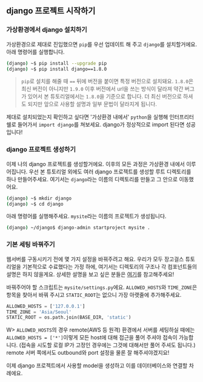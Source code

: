 ## django 프로젝트 시작하기

### 가상환경에서 django 설치하기
가상환경으로 제대로 진입했으면 `pip`를 우선 업데이트 해 주고 `django`를 설치할거에요.
아래 명령어를 실행합니다.
```bash
(django) ~$ pip install --upgrade pip
(django) ~$ pip install django==1.8.0
```

>`pip`로 설치를 해줄 때 `==` 뒤에 버전을 붙이면 특정 버전으로 설치돼요.
`1.8.0`은 최신 버전이 아니지만 `1.9.0` 이후 버전에서 url을 쓰는 방식이 달라져 약간 버그가 있어서
본 튜토리얼에서는 `1.8.0`을 기준으로 합니다.
더 최신 버전으로 하셔도 되지만 앞으로 사용할 설명과 일부 문법이 달라지게 됩니다.

제대로 설치되었는지 확인하고 싶다면 '가상환경 내에서' `python`을 실행해 인터프리터 쉘로 들어가서
`import django`를 쳐보세요. django가 정상적으로 import 된다면 성공입니다!

### django 프로젝트 생성하기
이제 나의 django 프로젝트를 생성할거에요. 이후의 모든 과정은 가상환경 내에서 이루어집니다.
우선 본 튜토리얼 외에도 여러 django 프로젝트를 생성할 루트 디렉토리를 하나 만들어주세요.
여기서는 `django`라는 이름의 디렉토리를 만들고 그 안으로 이동했어요.
```bash
(django) ~$ mkdir django
(django) ~$ cd django
```

아래 명령어를 실행해주세요. `mysite`라는 이름의 프로젝트가 생성됩니다.

```bash
(django) ~/django$ django-admin startproject mysite .
```

### 기본 세팅 바꿔주기
웹서버를 구동시키기 전에 몇 가지 설정을 바꿔주려고 해요. 
우리가 모두 장고걸스 튜토리얼을 기본적으로 수료했다는 가정 하에,
여기서는 디렉토리의 구조나 각 컴포넌트들의 설명은 하지 않을게요.
상세한 설명을 보고 싶은 분들은 [여기](https://tutorial.djangogirls.org/ko/django_start_project/)를
참고해주세요!

바꿔주어야 할 스크립트는 `mysite/settings.py`에요.
`ALLOWED_HOSTS`와 `TIME_ZONE`은 항목을 찾아서 바꿔 주시고 `STATIC_ROOT`는 없으니 가장 아랫줄에 추가해주세요.

```python
ALLOWED_HOSTS = ['127.0.0.1']
TIME_ZONE = 'Asia/Seoul'
STATIC_ROOT = os.path.join(BASE_DIR, 'static')
```
W> `ALLOWED_HOSTS`의 경우 remote(AWS 등 원격) 환경에서 서버를 세팅하실 때에는 
`ALLOWED_HOSTS = ['*']`이렇게 모든 host에 대해 접근을 풀어 주셔야 접속이 가능합니다.
(접속을 시도할 로컬 IP가 고정인 경우에는 그것에 대해서만 풀어 주셔도 됩니다.)
remote 서버 쪽에서도 outbound와 port 설정을 물론 잘 해주셔야겠지요!

이제 django 프로젝트에서 사용할 model을 생성하고 이를 데이터베이스와 연결할 차례에요.
